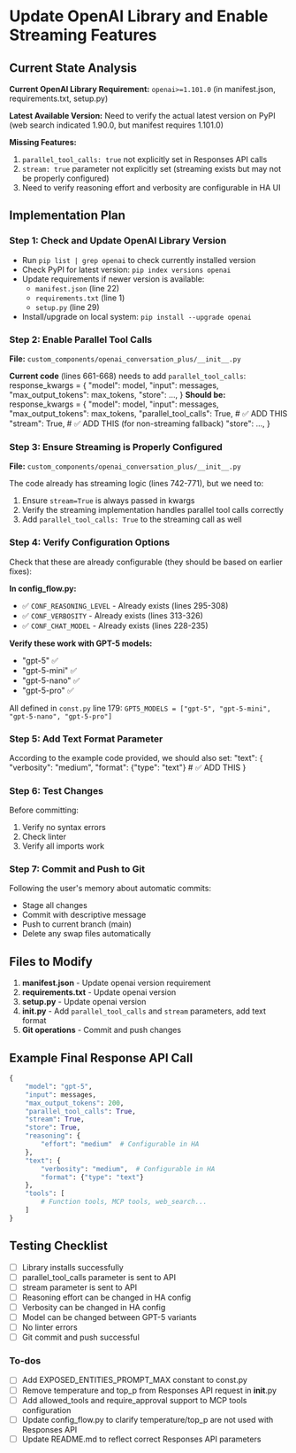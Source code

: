 <!-- 8175f18e-b051-4a32-8a28-4b636ca42693 64bc976d-237a-4bad-b65b-0ac3623b7324 -->
# Update OpenAI Library and Enable Streaming Features

## Current State Analysis

**Current OpenAI Library Requirement:** `openai>=1.101.0` (in manifest.json, requirements.txt, setup.py)

**Latest Available Version:** Need to verify the actual latest version on PyPI (web search indicated 1.90.0, but manifest requires 1.101.0)

**Missing Features:**

1. `parallel_tool_calls: true` not explicitly set in Responses API calls
2. `stream: true` parameter not explicitly set (streaming exists but may not be properly configured)
3. Need to verify reasoning effort and verbosity are configurable in HA UI

## Implementation Plan

### Step 1: Check and Update OpenAI Library Version

- Run `pip list | grep openai` to check currently installed version
- Check PyPI for latest version: `pip index versions openai`
- Update requirements if newer version is available:
  - `manifest.json` (line 22)
  - `requirements.txt` (line 1)
  - `setup.py` (line 29)
- Install/upgrade on local system: `pip install --upgrade openai`

### Step 2: Enable Parallel Tool Calls

**File:** `custom_components/openai_conversation_plus/__init__.py`

**Current code** (lines 661-668) needs to add `parallel_tool_calls`:
response_kwargs = {
    "model": model,
    "input": messages,
    "max_output_tokens": max_tokens,
    "store": ...,
}
**Should be:**
response_kwargs = {
    "model": model,
    "input": messages,
    "max_output_tokens": max_tokens,
    "parallel_tool_calls": True,  # ✅ ADD THIS
    "stream": True,  # ✅ ADD THIS (for non-streaming fallback)
    "store": ...,
}

### Step 3: Ensure Streaming is Properly Configured

**File:** `custom_components/openai_conversation_plus/__init__.py`

The code already has streaming logic (lines 742-771), but we need to:

1. Ensure `stream=True` is always passed in kwargs
2. Verify the streaming implementation handles parallel tool calls correctly
3. Add `parallel_tool_calls: True` to the streaming call as well

### Step 4: Verify Configuration Options

Check that these are already configurable (they should be based on earlier fixes):

**In config_flow.py:**

- ✅ `CONF_REASONING_LEVEL` - Already exists (lines 295-308)
- ✅ `CONF_VERBOSITY` - Already exists (lines 313-326)
- ✅ `CONF_CHAT_MODEL` - Already exists (lines 228-235)

**Verify these work with GPT-5 models:**

- "gpt-5" ✅
- "gpt-5-mini" ✅
- "gpt-5-nano" ✅
- "gpt-5-pro" ✅

All defined in `const.py` line 179: `GPT5_MODELS = ["gpt-5", "gpt-5-mini", "gpt-5-nano", "gpt-5-pro"]`

### Step 5: Add Text Format Parameter

According to the example code provided, we should also set:
"text": {
    "verbosity": "medium",
    "format": {"type": "text"}  # ✅ ADD THIS
}

### Step 6: Test Changes

Before committing:

1. Verify no syntax errors
2. Check linter
3. Verify all imports work

### Step 7: Commit and Push to Git

Following the user's memory about automatic commits:

- Stage all changes
- Commit with descriptive message
- Push to current branch (main)
- Delete any swap files automatically

## Files to Modify

1. **manifest.json** - Update openai version requirement
2. **requirements.txt** - Update openai version
3. **setup.py** - Update openai version
4. **init.py** - Add `parallel_tool_calls` and `stream` parameters, add text format
5. **Git operations** - Commit and push changes

## Example Final Response API Call

```python
{
    "model": "gpt-5",
    "input": messages,
    "max_output_tokens": 200,
    "parallel_tool_calls": True,
    "stream": True,
    "store": True,
    "reasoning": {
        "effort": "medium"  # Configurable in HA
    },
    "text": {
        "verbosity": "medium",  # Configurable in HA
        "format": {"type": "text"}
    },
    "tools": [
        # Function tools, MCP tools, web_search...
    ]
}
```

## Testing Checklist

- [ ] Library installs successfully
- [ ] parallel_tool_calls parameter is sent to API
- [ ] stream parameter is sent to API
- [ ] Reasoning effort can be changed in HA config
- [ ] Verbosity can be changed in HA config
- [ ] Model can be changed between GPT-5 variants
- [ ] No linter errors
- [ ] Git commit and push successful

### To-dos

- [ ] Add EXPOSED_ENTITIES_PROMPT_MAX constant to const.py
- [ ] Remove temperature and top_p from Responses API request in __init__.py
- [ ] Add allowed_tools and require_approval support to MCP tools configuration
- [ ] Update config_flow.py to clarify temperature/top_p are not used with Responses API
- [ ] Update README.md to reflect correct Responses API parameters